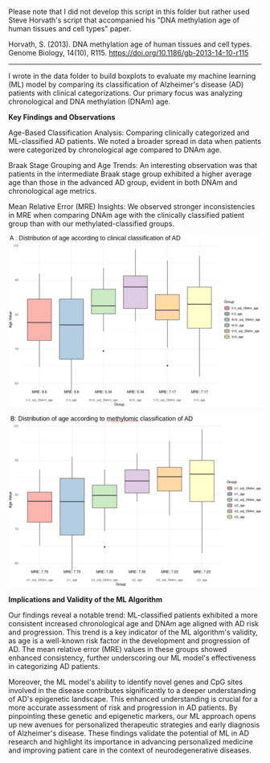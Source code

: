Please note that I did not develop this script in this folder but rather used Steve Horvath's script that accompanied his "DNA methylation age of human tissues and cell types" paper.

Horvath, S. (2013). DNA methylation age of human tissues and cell types. Genome Biology, 14(10), R115. https://doi.org/10.1186/gb-2013-14-10-r115

-----------------------------------------

I wrote in the data folder to build boxplots to evaluate my machine learning (ML) model by comparing its classification of Alzheimer's disease (AD) patients with clinical categorizations. Our primary focus was analyzing chronological and DNA methylation (DNAm) age.

**Key Findings and Observations**

Age-Based Classification Analysis: Comparing clinically categorized and ML-classified AD patients. We noted a broader spread in data when patients were categorized by chronological age compared to DNAm age.

Braak Stage Grouping and Age Trends: An interesting observation was that patients in the intermediate Braak stage group exhibited a higher average age than those in the advanced AD group, evident in both DNAm and chronological age metrics.

Mean Relative Error (MRE) Insights: We observed stronger inconsistencies in MRE when comparing DNAm age with the clinically classified patient group than with our methylated-classified groups.

![clinical_def](https://github.com/gastonguaysiu/ML-AD-reclassification/blob/main/analysis_git/DNAm_age/data/clinical_def.png?raw=true)

![methylation_ML_Def](https://github.com/gastonguaysiu/ML-AD-reclassification/blob/main/analysis_git/DNAm_age/data/meth_def.png?raw=true)


**Implications and Validity of the ML Algorithm**

Our findings reveal a notable trend: ML-classified patients exhibited a more consistent increased chronological age and DNAm age aligned with AD risk and progression. This trend is a key indicator of the ML algorithm's validity, as age is a well-known risk factor in the development and progression of AD. The mean relative error (MRE) values in these groups showed enhanced consistency, further underscoring our ML model's effectiveness in categorizing AD patients.

Moreover, the ML model's ability to identify novel genes and CpG sites involved in the disease contributes significantly to a deeper understanding of AD's epigenetic landscape. This enhanced understanding is crucial for a more accurate assessment of risk and progression in AD patients. By pinpointing these genetic and epigenetic markers, our ML approach opens up new avenues for personalized therapeutic strategies and early diagnosis of Alzheimer's disease. These findings validate the potential of ML in AD research and highlight its importance in advancing personalized medicine and improving patient care in the context of neurodegenerative diseases.
